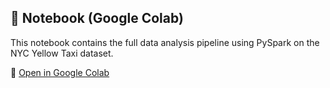 ## 📒 Notebook (Google Colab)
This notebook contains the full data analysis pipeline using PySpark on the NYC Yellow Taxi dataset.

🔗 [Open in Google Colab](https://colab.research.google.com/drive/1n88k4_ACel7nfWRTyamueHWB16u9FLSE?usp=sharing)
